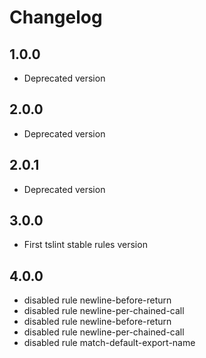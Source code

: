 # Changelog

## 1.0.0

- Deprecated version

## 2.0.0

- Deprecated version

## 2.0.1

- Deprecated version

## 3.0.0

- First tslint stable rules version

## 4.0.0

- disabled rule newline-before-return
- disabled rule newline-per-chained-call
- disabled rule newline-before-return
- disabled rule newline-per-chained-call
- disabled rule match-default-export-name
